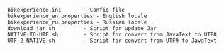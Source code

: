 
        bikexperience.ini 		- Config file
        bikexperience_en.properties	- English locale
        bikexperience_ru.properties	- Russian locale
        download_jar.sh			- Script for update Jar
        NATIVE-TO-UTF.sh		- Script for convert from JavaText to UTF8
        UTF-2-NATIVE.sh			- Script for convert from UTF9 to JavaText
